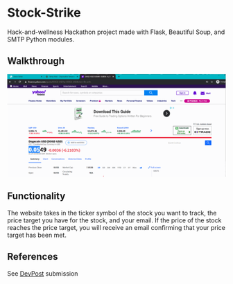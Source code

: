 # Stock-Strike
Hack-and-wellness Hackathon project made with Flask, Beautiful Soup, and SMTP Python modules.

## Walkthrough
![](HealthWell.gif)

## Functionality
The website takes in the ticker symbol of the stock you want to track, the price target you have for the stock, and your email. If the price of the stock reaches the price target, you will receive an email confirming that your price target has been met.

## References
See [DevPost](https://devpost.com/software/stock-strike) submission

